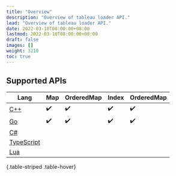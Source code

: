 ```yaml
---
title: "Overview"
description: "Overview of tableau loader API."
lead: "Overview of tableau loader API."
date: 2022-03-10T08:00:00+08:00
lastmod: 2022-03-10T08:00:00+08:00
draft: false
images: []
weight: 3210
toc: true
---
```


## Supported APIs

| Lang                | Map | OrderedMap | Index | OrderedMap |
| ------------------- | --- | ---------- | ----- | ---------- |
| [C++](../cpp)       | ✔️   | ✔️          | ✔️     | ✔️          |
| [Go](../go)         | ✔️   | ✔️          | ✔️     | ✔️          |
| [C#](../csharp)     |     |            |       |            |
| [TypeScript](../ts) |     |            |       |            |
| [Lua](../lua)       |     |            |       |            |
{.table-striped .table-hover}
